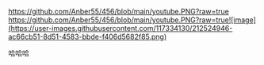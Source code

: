 
https://github.com/Anber55/456/blob/main/youtube.PNG?raw=true
https://github.com/Anber55/456/blob/main/youtube.PNG?raw=true![image](https://user-images.githubusercontent.com/117334130/212524946-ac66cb51-8d51-4583-bbde-f406d5682f85.png)

哈哈哈
